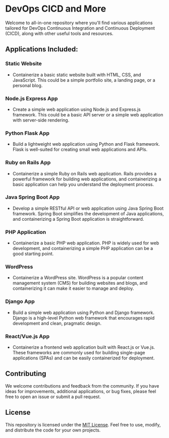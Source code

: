 # DevOps CICD and More

Welcome to all-in-one repository where you'll find various applications tailored for DevOps Continuous Integration and Continuous Deployment (CICD), along with other useful tools and resources.

## Applications Included:

### Static Website
- Containerize a basic static website built with HTML, CSS, and JavaScript. This could be a simple portfolio site, a landing page, or a personal blog.

### Node.js Express App
- Create a simple web application using Node.js and Express.js framework. This could be a basic API server or a simple web application with server-side rendering.

### Python Flask App
- Build a lightweight web application using Python and Flask framework. Flask is well-suited for creating small web applications and APIs.

### Ruby on Rails App
- Containerize a simple Ruby on Rails web application. Rails provides a powerful framework for building web applications, and containerizing a basic application can help you understand the deployment process.

### Java Spring Boot App
- Develop a simple RESTful API or web application using Java Spring Boot framework. Spring Boot simplifies the development of Java applications, and containerizing a Spring Boot application is straightforward.

### PHP Application
- Containerize a basic PHP web application. PHP is widely used for web development, and containerizing a simple PHP application can be a good starting point.

### WordPress
- Containerize a WordPress site. WordPress is a popular content management system (CMS) for building websites and blogs, and containerizing it can make it easier to manage and deploy.

### Django App
- Build a simple web application using Python and Django framework. Django is a high-level Python web framework that encourages rapid development and clean, pragmatic design.

### React/Vue.js App
- Containerize a frontend web application built with React.js or Vue.js. These frameworks are commonly used for building single-page applications (SPAs) and can be easily containerized for deployment.

## Contributing
We welcome contributions and feedback from the community. If you have ideas for improvements, additional applications, or bug fixes, please feel free to open an issue or submit a pull request.

## License
This repository is licensed under the [MIT License](LICENSE). Feel free to use, modify, and distribute the code for your own projects.
